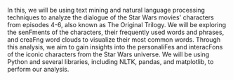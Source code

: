 In this, we will be using text mining and natural language processing techniques to analyze the dialogue of the Star Wars movies' characters from episodes 4-6, also known as The Original Trilogy. We will be exploring the senFments of the characters, their frequently used words and phrases, and creaFng word clouds to visualize their most common words. Through this analysis, we aim to gain insights into the personaliFes and interacFons of the iconic characters from the Star Wars universe. We will be using Python and several libraries, including NLTK, pandas, and matplotlib, to perform our analysis.
